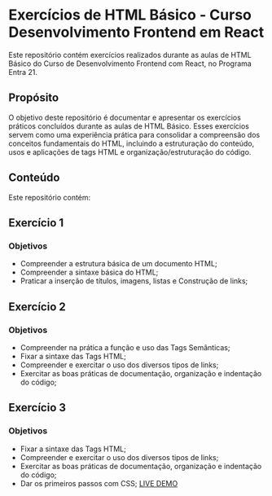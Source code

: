 # Exercícios de HTML Básico - Curso Desenvolvimento Frontend em React

Este repositório contém exercícios realizados durante as aulas de HTML Básico do Curso de Desenvolvimento Frontend com React, no Programa Entra 21.

## Propósito

O objetivo deste repositório é documentar e apresentar os exercícios práticos concluídos durante as aulas de HTML Básico. Esses exercícios servem como uma experiência prática para consolidar a compreensão dos conceitos fundamentais do HTML, incluindo a estruturação do conteúdo, usos e aplicações de tags  HTML e organização/estruturação do código.

## Conteúdo

Este repositório contém:

## Exercício 1 
### Objetivos
- Compreender a estrutura básica de um documento HTML;
- Compreender a sintaxe básica do HTML; 
- Praticar a inserção de títulos, imagens, listas e Construção de links;  


## Exercício 2
### Objetivos
- Compreender na prática a função e uso das Tags Semânticas;
- Fixar a sintaxe das Tags HTML; 
- Compreender e exercitar o uso dos diversos tipos de links;  
- Exercitar as boas práticas de documentação, organização e indentação do código; 

## Exercício 3
### Objetivos
- Fixar a sintaxe das Tags HTML; 
- Compreender e exercitar o uso dos diversos tipos de links;  
- Exercitar as boas práticas de documentação, organização e indentação do código; 
- Dar os primeiros passos com CSS; 
  [LIVE DEMO](https://genuine-kataifi-02a2c4.netlify.app/)

